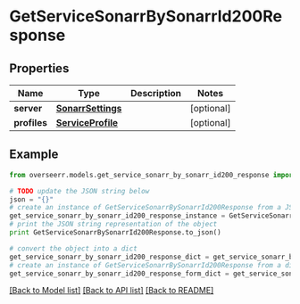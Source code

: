 # GetServiceSonarrBySonarrId200Response


## Properties
Name | Type | Description | Notes
------------ | ------------- | ------------- | -------------
**server** | [**SonarrSettings**](SonarrSettings.md) |  | [optional] 
**profiles** | [**ServiceProfile**](ServiceProfile.md) |  | [optional] 

## Example

```python
from overseerr.models.get_service_sonarr_by_sonarr_id200_response import GetServiceSonarrBySonarrId200Response

# TODO update the JSON string below
json = "{}"
# create an instance of GetServiceSonarrBySonarrId200Response from a JSON string
get_service_sonarr_by_sonarr_id200_response_instance = GetServiceSonarrBySonarrId200Response.from_json(json)
# print the JSON string representation of the object
print GetServiceSonarrBySonarrId200Response.to_json()

# convert the object into a dict
get_service_sonarr_by_sonarr_id200_response_dict = get_service_sonarr_by_sonarr_id200_response_instance.to_dict()
# create an instance of GetServiceSonarrBySonarrId200Response from a dict
get_service_sonarr_by_sonarr_id200_response_form_dict = get_service_sonarr_by_sonarr_id200_response.from_dict(get_service_sonarr_by_sonarr_id200_response_dict)
```
[[Back to Model list]](../README.md#documentation-for-models) [[Back to API list]](../README.md#documentation-for-api-endpoints) [[Back to README]](../README.md)


